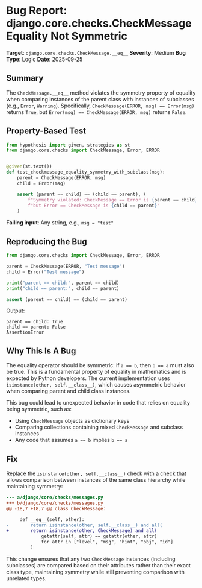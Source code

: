 # Bug Report: django.core.checks.CheckMessage Equality Not Symmetric

**Target**: `django.core.checks.CheckMessage.__eq__`
**Severity**: Medium
**Bug Type**: Logic
**Date**: 2025-09-25

## Summary

The `CheckMessage.__eq__` method violates the symmetry property of equality when comparing instances of the parent class with instances of subclasses (e.g., `Error`, `Warning`). Specifically, `CheckMessage(ERROR, msg) == Error(msg)` returns `True`, but `Error(msg) == CheckMessage(ERROR, msg)` returns `False`.

## Property-Based Test

```python
from hypothesis import given, strategies as st
from django.core.checks import CheckMessage, Error, ERROR


@given(st.text())
def test_checkmessage_equality_symmetry_with_subclass(msg):
    parent = CheckMessage(ERROR, msg)
    child = Error(msg)

    assert (parent == child) == (child == parent), (
        f"Symmetry violated: CheckMessage == Error is {parent == child}, "
        f"but Error == CheckMessage is {child == parent}"
    )
```

**Failing input**: Any string, e.g., `msg = "test"`

## Reproducing the Bug

```python
from django.core.checks import CheckMessage, Error, ERROR

parent = CheckMessage(ERROR, "Test message")
child = Error("Test message")

print("parent == child:", parent == child)
print("child == parent:", child == parent)

assert (parent == child) == (child == parent)
```

Output:
```
parent == child: True
child == parent: False
AssertionError
```

## Why This Is A Bug

The equality operator should be symmetric: if `a == b`, then `b == a` must also be true. This is a fundamental property of equality in mathematics and is expected by Python developers. The current implementation uses `isinstance(other, self.__class__)`, which causes asymmetric behavior when comparing parent and child class instances.

This bug could lead to unexpected behavior in code that relies on equality being symmetric, such as:
- Using `CheckMessage` objects as dictionary keys
- Comparing collections containing mixed `CheckMessage` and subclass instances
- Any code that assumes `a == b` implies `b == a`

## Fix

Replace the `isinstance(other, self.__class__)` check with a check that allows comparison between instances of the same class hierarchy while maintaining symmetry:

```diff
--- a/django/core/checks/messages.py
+++ b/django/core/checks/messages.py
@@ -18,7 +18,7 @@ class CheckMessage:

     def __eq__(self, other):
-        return isinstance(other, self.__class__) and all(
+        return isinstance(other, CheckMessage) and all(
             getattr(self, attr) == getattr(other, attr)
             for attr in ["level", "msg", "hint", "obj", "id"]
         )
```

This change ensures that any two `CheckMessage` instances (including subclasses) are compared based on their attributes rather than their exact class type, maintaining symmetry while still preventing comparison with unrelated types.